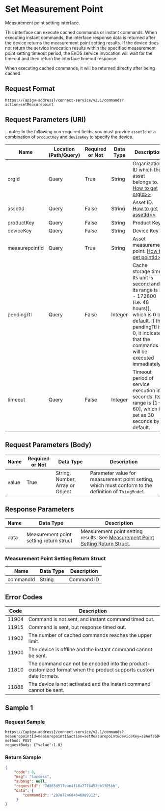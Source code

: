 # Set Measurement Point



Measurement point setting interface.

This interface can execute cached commands or instant commands. When executing instant commands, the interface response data is returned after the device returns the measurement point setting results. If the device does not return the service invocation results within the specified measurement point setting timeout period, the EnOS service invocation will wait for the timeout and then return the interface timeout response.

When executing cached commands, it will be returned directly after being cached.

## Request Format

```
https://{apigw-address}/connect-service/v2.1/commands?action=setMeasurepoint
```

## Request Parameters (URI)

.. note:: In the following non-required fields, you must provide ``assetId`` or a combination of ``productKey`` and ``deviceKey`` to specify the device.

>>>>>>>>>>>>>>>>>>>>>>>>>>>>>>>>>>>>>>>>>>>>>>>>>>>>>>>>>


| Name | Location (Path/Query) | Required or Not | Data Type | Description |
|---------------|------------------|----------|-----------|--------------|
| orgId         | Query            | True     | String    | Organization ID which the asset belongs to. [How to get orgId>>](/docs/api/en/2.0.9/api_faqs#how-to-get-organization-id-orgid-orgid)                |
| assetId  | Query            | False   | String         | Asset ID. [How to get assetId>>](/docs/api/en/2.0.9/api_faqs.html#how-to-get-asset-id-assetid-assetid) |
| productKey | Query          | False       | String       | Product Key     |
| deviceKey | Query           | False      | String       | Device Key         |
| measurepointId      | Query| True | String    | Asset measurement point. [How to get pointId>>](/docs/api/en/2.0.9/api_faqs.html#how-to-get-the-measuremet-point-pointid-pointid) |
| pendingTtl     | Query| False| Integer    | Cache storage time. Its unit is second and its range is [0 - 172800 (i.e. 48 hours)], which is 0 by default. If the pendingTtl is 0, it indicates that the commands will be executed immediately.  |
| timeout        | Query| False         | Integer    | Timeout period of service execution in seconds. Its range is [1-60], which is set as 30 seconds by default.|

## Request Parameters (Body)

| Name | Required or Not | Data Type | Description |
|-----------|---------------|-------------------|----------|
| value | True| String, Number, Array or Object | Parameter value for measurement point setting, which must conform to the definition of `ThingModel`.  |




## Response Parameters

| Name | Data Type | Description |
|-------------|-------------------|-----------------------------|
| data |  Measurement point setting return struct      | Measurement point setting results. See [Measurement Point Setting Return Struct](/docs/api/en/2.0.9/connect/set_measurepoint.html#measurement-point-setting-return-struct-mp). |


### Measurement Point Setting Return Struct  <mp>

| Name | Data Type | Description |
|-------------|-------------------|-----------------------------|
| commandId  | String| Command ID|

## Error Codes

| Code | Description    |
|-------|------------------------------------------------------------------|
| 11904 | Command is not sent, and instant command timed out.                         |
| 11915 | Command is sent, but response timed out.                  |
| 11902 | The number of cached commands reaches the upper limit.                                   |
| 11900 | The device is offline and the instant command cannot be sent.                                     |
| 11810 | The command can not be encoded into the product-customized format when the product supports custom data formats. |
| 11888 | The device is not activated and the instant command cannot be sent.                        |


## Sample 1

### Request Sample

```
https://{apigw-address}/connect-service/v2.1/commands?measurepointId=measurepoint1&action=setMeasurepoint&deviceKey=zBAofs6D4s&pendingTtl=1000&productKey=6Bt59ySj&orgId=o15535059999891&timeout=30
method: POST
requestBody: {"value":1.0}
```

### Return Sample

```json
{
    "code": 0,
    "msg": "Success",
    "submsg": null,
    "requestId": "7d863d517eae4f18a2776452eb1305bb",
    "data": {
        "commandId": "2078724684846989312",
     }
}
```

